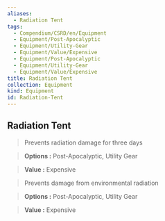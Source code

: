 ```yaml
---
aliases:
  - Radiation Tent
tags:
  - Compendium/CSRD/en/Equipment
  - Equipment/Post-Apocalyptic
  - Equipment/Utility-Gear
  - Equipment/Value/Expensive
  - Equipment/Post-Apocalyptic
  - Equipment/Utility-Gear
  - Equipment/Value/Expensive
title: Radiation Tent
collection: Equipment
kind: Equipment
id: Radiation-Tent
---
```

## Radiation Tent    
    
>Prevents radiation damage for three days    
> **Options :** Post-Apocalyptic, Utility Gear    
> **Value :** Expensive    
    
>Prevents damage from environmental radiation    
> **Options :** Post-Apocalyptic, Utility Gear    
> **Value :** Expensive
